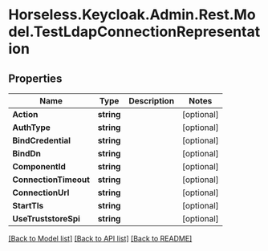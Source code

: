# Horseless.Keycloak.Admin.Rest.Model.TestLdapConnectionRepresentation

## Properties

Name | Type | Description | Notes
------------ | ------------- | ------------- | -------------
**Action** | **string** |  | [optional] 
**AuthType** | **string** |  | [optional] 
**BindCredential** | **string** |  | [optional] 
**BindDn** | **string** |  | [optional] 
**ComponentId** | **string** |  | [optional] 
**ConnectionTimeout** | **string** |  | [optional] 
**ConnectionUrl** | **string** |  | [optional] 
**StartTls** | **string** |  | [optional] 
**UseTruststoreSpi** | **string** |  | [optional] 

[[Back to Model list]](../README.md#documentation-for-models) [[Back to API list]](../README.md#documentation-for-api-endpoints) [[Back to README]](../README.md)

